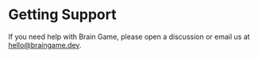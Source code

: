 # Getting Support

If you need help with Brain Game, please open a discussion or email us at [hello@braingame.dev](mailto:hello@braingame.dev).
